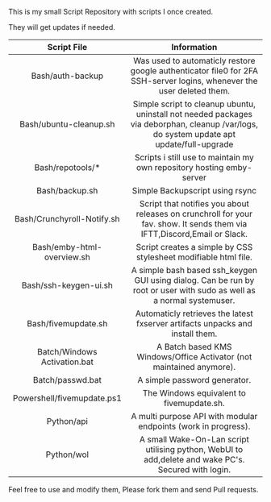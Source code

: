 This is my small Script Repository with scripts I once created.

They will get updates if needed.


| Script File | Information |
|:----:|:----:|
| Bash/auth-backup | Was used to automaticly restore google authenticator file0 for 2FA SSH-server logins, whenever the user deleted them. |
| Bash/ubuntu-cleanup.sh | Simple script to cleanup ubuntu, uninstall not needed packages via deborphan, cleanup /var/logs, do system update apt update/full-upgrade |
| Bash/repotools/* | Scripts i still use to maintain my own repository hosting emby-server |
| Bash/backup.sh | Simple Backupscript using rsync |
| Bash/Crunchyroll-Notify.sh | Script that notifies you about releases on crunchroll for your fav. show. It sends them via IFTT,Discord,Email or Slack.|
| Bash/emby-html-overview.sh | Script creates a simple by CSS stylesheet modifiable html file. |
| Bash/ssh-keygen-ui.sh | A simple bash based ssh_keygen GUI using dialog. Can be run by root or user with sudo as well as a normal systemuser. |
| Bash/fivemupdate.sh | Automaticly retrieves the latest fxserver artifacts unpacks and install them. |
| Batch/Windows Activation.bat | A Batch based KMS Windows/Office Activator (not maintained anymore). |
| Batch/passwd.bat | A simple password generator. |
| Powershell/fivemupdate.ps1 | The Windows equivalent to fivemupdate.sh. |
| Python/api | A multi purpose API with modular endpoints (work in progress). |
| Python/wol | A small Wake-On-Lan script utilising python, WebUI to add,delete and wake PC's. Secured with login. |


Feel free to use and modify them, Please fork them and send Pull requests.